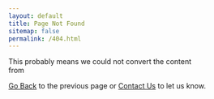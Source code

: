 ```yaml
---
layout: default
title: Page Not Found
sitemap: false
permalink: /404.html
---
```


<script>
function getLink() {
    var url = window.location.href;
    var newUrl = url.toLowerCase().replace("live.door43.org/u", "git.door43.org");
    var output = '<a href="' + newUrl + '">' + newUrl + '</a>'
    return output;
}
</script>

This probably means we could not convert the content<br/> 
from <script>document.write(getLink());</script>  

<a href="javascript: history.go(-1)">Go Back</a> to the previous page or [Contact Us](/en/contact) to let us know.



